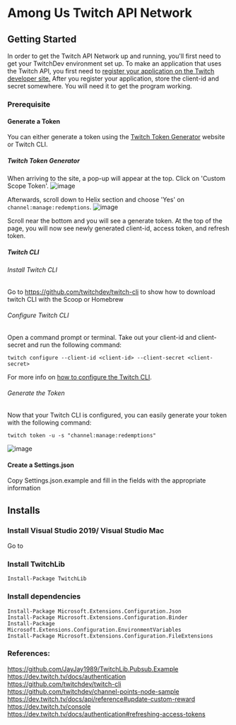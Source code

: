 # Among Us Twitch API Network

## Getting Started
In order to get the Twitch API Network up and running, you'll first need to get your TwitchDev environment set up. 
To make an application that uses the Twitch API, you first need to [register your application on the Twitch developer site.](https://dev.twitch.tv/console/apps/create)
After you register your application, store the client-id and secret somewhere. You will need it to get the program working.

### Prerequisite
#### Generate a Token
You can either generate a token using the [Twitch Token Generator](https://twitchtokengenerator.com/) website or Twitch CLI.

##### Twitch Token Generator
When arriving to the site, a pop-up will appear at the top. Click on 'Custom Scope Token'.
![image](https://user-images.githubusercontent.com/19583901/112807188-7ae94200-902c-11eb-9b46-bb8db63db9bf.png)

Afterwards, scroll down to Helix section and choose 'Yes' on `channel:manage:redemptions`.
![image](https://user-images.githubusercontent.com/19583901/112807540-e3382380-902c-11eb-8ef8-a361cc8ff041.png)

Scroll near the bottom and you will see a generate token.
At the top of the page, you will now see newly generated client-id, access token, and refresh token.

##### Twitch CLI
###### Install Twitch CLI
Go to https://github.com/twitchdev/twitch-cli to show how to download twitch CLI with the Scoop or Homebrew

###### Configure Twitch CLI
Open a command prompt or terminal.
Take out your client-id and client-secret and run the following command:
```
twitch configure --client-id <client-id> --client-secret <client-secret>
```
For more info on [how to configure the Twitch CLI](https://github.com/twitchdev/twitch-cli/blob/main/docs/configure.md). 

###### Generate the Token
Now that your Twitch CLI is configured, you can easily generate your token with the following command:
```
twitch token -u -s "channel:manage:redemptions"
```
![image](https://user-images.githubusercontent.com/19583901/112809089-83db1300-902e-11eb-8ead-7639ecf8ca47.png)


#### Create a Settings.json
Copy Settings.json.example and fill in the fields with the appropriate information

## Installs

### Install Visual Studio 2019/ Visual Studio Mac
Go to 

### Install TwitchLib
``` 
Install-Package TwitchLib
```

### Install dependencies
```
Install-Package Microsoft.Extensions.Configuration.Json
Install-Package Microsoft.Extensions.Configuration.Binder
Install-Package Microsoft.Extensions.Configuration.EnvironmentVariables
Install-Package Microsoft.Extensions.Configuration.FileExtensions
```

### References:
https://github.com/JayJay1989/TwitchLib.Pubsub.Example
https://dev.twitch.tv/docs/authentication
https://github.com/twitchdev/twitch-cli
https://github.com/twitchdev/channel-points-node-sample
https://dev.twitch.tv/docs/api/reference#update-custom-reward
https://dev.twitch.tv/console
https://dev.twitch.tv/docs/authentication#refreshing-access-tokens
